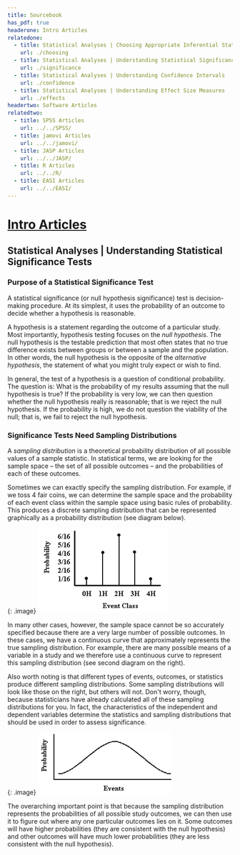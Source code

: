 ```yaml
---
title: Sourcebook
has_pdf: true
headerone: Intro Articles
relatedone:
  - title: Statistical Analyses | Choosing Appropriate Inferential Statistics
    url: ./choosing
  - title: Statistical Analyses | Understanding Statistical Significance Tests
    url: ./significance
  - title: Statistical Analyses | Understanding Confidence Intervals
    url: ./confidence
  - title: Statistical Analyses | Understanding Effect Size Measures
    url: ./effects
headertwo: Software Articles
relatedtwo:
  - title: SPSS Articles
    url: ../../SPSS/
  - title: jamovi Articles
    url: ../../jamovi/
  - title: JASP Articles
    url: ../../JASP/
  - title: R Articles
    url: ../../R/
  - title: EASI Articles
    url: ../../EASI/
---
```


# [Intro Articles](../index.md)

## Statistical Analyses | Understanding Statistical Significance Tests

### Purpose of a Statistical Significance Test

A statistical significance (or null hypothesis significance) test is decision-making procedure. At its simplest, it uses the probability of an outcome to decide whether a hypothesis is reasonable.

A hypothesis is a statement regarding the outcome of a particular study. Most importantly, hypothesis testing focuses on the *null hypothesis*. The null hypothesis is the testable prediction that most often states that no true difference exists between groups or between a sample and the population. In other words, the null hypothesis is the opposite of the *alternative hypothesis*, the statement of what you might truly expect or wish to find.

In general, the test of a hypothesis is a question of conditional probability. The question is: What is the probability of my results assuming that the null hypothesis is true? If the probability is very low, we can then question whether the null hypothesis really is reasonable; that is we reject the null hypothesis. If the probability is high, we do not question the viability of the null; that is, we fail to reject the null hypothesis.

### Significance Tests Need Sampling Distributions

A *sampling distribution* is a theoretical probability distribution of all possible values of a sample statistic. In statistical terms, we are looking for the sample space – the set of all possible outcomes – and the probabilities of each of these outcomes.

Sometimes we can exactly specify the sampling distribution. For example, if we toss 4 fair coins, we can determine the sample space and the probability of each event class within the sample space using basic rules of probability. This produces a discrete sampling distribution that can be represented graphically as a probability distribution (see diagram below).

{: .image}
![Example of a discrete distribution](discretedistribution.gif)

In many other cases, however, the sample space cannot be so accurately specified because there are a very large number of possible outcomes. In these cases, we have a continuous curve that approximately represents the true sampling distribution. For example, there are many possible means of a variable in a study and we therefore use a continuous curve to represent this sampling distribution (see second diagram on the right).

Also worth noting is that different types of events, outcomes, or statistics produce different sampling distributions. Some sampling distributions will look like those on the right, but others will not. Don&#39;t worry, though, because statisticians have already calculated all of these sampling distributions for you. In fact, the characteristics of the independent and dependent variables determine the statistics and sampling distributions that should be used in order to assess significance.

{: .image}
![Example of a continuous distribution](continuousdistribution.gif)

The overarching important point is that because the sampling distribution represents the probabilities of all possible study outcomes, we can then use it to figure out where any one particular outcomes lies on it. Some outcomes will have higher probabilities (they are consistent with the null hypothesis) and other outcomes will have much lower probabilities (they are less consistent with the null hypothesis).
